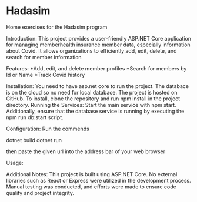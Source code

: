 # Hadasim
Home exercises for the Hadasim program


Introduction:
This project provides a user-friendly ASP.NET Core application for managing memberhealth insurance member data, especially information about Covid. It allows organizations to efficiently add, edit, delete, and search for member information

Features: 
*Add, edit, and delete member profiles
*Search for members by Id or Name
*Track Covid history 

Installation: 
You need to have asp.net core to run the project.
The databace is on the cloud so no need for local databace. 
The project is hosted on GitHub. To install, clone the repository and run npm install in the project directory.
Running the Services: Start the main service with npm start. Additionally, ensure that the database service is running by executing the npm run db:start script.


Configuration: 
Run the commends

dotnet build
dotnet run

then paste the given url into the address bar of your web browser 

Usage:


Additional Notes:
This project is built using ASP.NET Core.
No external libraries such as React or Express were utilized in the development process.
Manual testing was conducted, and efforts were made to ensure code quality and project integrity.



